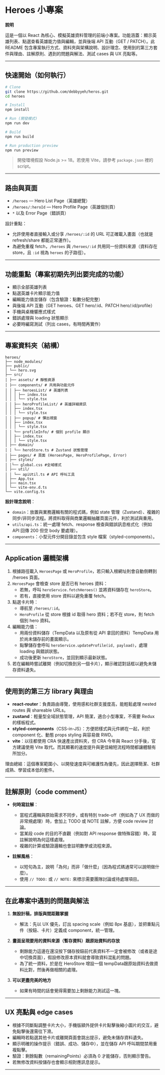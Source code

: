 # Heroes 小專案

**說明**

這是一個以 React 為核心、模擬英雄資料管理的前端小專案。功能涵蓋：顯示英雄列表、點選查看英雄能力值與編輯，並與後端 API 互動（GET / PATCH）。此 README 包含專案執行方式、資料夾與架構說明、設計理念、使用到的第三方套件與理由、註解原則、遇到的問題與解法、測試 cases 與 UX 亮點等。

---

## 快速開始（如何執行）

```bash
# Clone
git clone https://github.com/debbyyeh/heros.git
cd heroes

# Install
npm install

# Run (開發模式)
npm run dev

# Build
npm run build

# Run production preview
npm run preview
```

> 開發環境假設 Node.js >= 18。若使用 Vite，請參考 `package.json` 裡的 script。

---

## 路由與頁面

- `/heroes` — Hero List Page（英雄總覽）
- `/heroes/:heroId` — Hero Profile Page（英雄個別頁）
- `*` 以及 Error Page（錯誤頁）

設計重點：
- 允許使用者直接輸入或分享 `/heroes/:id` 的 URL 可正確載入畫面（也就是 refresh/share 都能正常運作）。
- 為避免重複 fetch，`/heroes` 與 `/heroes/:id` 共用同一份資料來源（資料存在 store，且 `:id` 視為 `heroes` 的子路徑）。

---

## 功能重點（專案初期先列出要完成的功能）

- 顯示全部英雄列表
- 點選英雄卡片顯示能力值
- 編輯能力值並儲存（包含驗證：點數分配完整）
- 與後端 API 互動（GET heroes、GET hero/:id、PATCH hero/:id/profile）
- 手機與桌機響應式樣式
- 錯誤處理與 loading 狀態顯示
- 必要時編寫測試（列出 cases，有時間再實作）

---

## 專案資料夾（結構）

```
heroes/
├── node_modules/
├── public/
│ └── hero.svg
├── src/
│ ├── assets/ # 靜態資源
│ ├── components/ # 共用與功能元件
│ │ ├── heroesList/ # 英雄列表
│ │ │ ├── index.tsx
│ │ │ └── style.tsx
│ │ ├── heroProfileList/ # 英雄詳細資訊
│ │ ├── index.tsx
│ │ │ └── style.tsx
│ │ ├── popup/ # 彈出視窗
│ │ ├── index.tsx
│ │ │ └── style.tsx
│ │ └── profileInfo/ # 個別 profile 顯示
│ │ ├── index.tsx
│ │ │ └── style.tsx
│ ├── domain/
│ │ └── heroStore.ts # Zustand 狀態管理
│ ├── pages/ # 頁面 (HeroesPage, HeroProfilePage, Error)
│ ├── styles/
│ │└── global.css #全域樣式
│ ├── util/
│ │ └── apiUtil.ts # API 呼叫工具
│ ├── App.tsx
│ ├── main.tsx
│ └── vite-env.d.ts
└── vite.config.ts
```

**設計理念說明**：
- `domain`：放置與業務邏輯有關的程式碼，例如 state 管理（Zustand）、複雜的同步/非同步流程。將資料取得與商業邏輯抽離頁面元件，利於測試與重用。
- `utils/api.ts`：統一處理 fetch、response 檢查與錯誤訊息格式化（例如 API 回傳 200 但空 body 要處理）。
- `components`：小型元件分開目錄並包含 style 檔案（styled-components）。

---

## Application 邏輯架構

1. 根據路徑載入 `HeroesPage` 或 `HeroProfile`，若只輸入根網址則會自動倒轉到 /heroes 頁面。
2. `HeroesPage` 會檢查 store 是否已有 heroes 資料：
   - 若無，呼叫 `heroService.fetchHeroes()` 並將資料儲存在 `heroStore`。
   - 若有，直接使用 store 資料以避免重覆 fetch。
3. 點選卡片時：
   - 導航至 `/heroes/:id`。
   - `HeroProfile` 從 store 根據 id 取得 hero 資料；若不在 store，則 fetch 個別 hero 資料。
4. 編輯能力值：
   - 用兩份資料儲存（TempData 以及原有從 API 拿回的資料）TempData 用於尚未儲存前的畫面顯示。
   - 點擊儲存會呼叫 `heroService.updateProfile(id, payload)`，處理 loading 與錯誤狀態。
   - 成功後更新 `heroStore`，並回到顯示最新狀態。
5. 若在編輯時嘗試離開（例如切換到另一個卡片），顯示確認對話框以避免未儲存資料遺失。

---

## 使用到的第三方 library 與理由

- **react-router**：負責路由導覽，使用感和社群支援度高，能輕鬆處理 nested routes 與 shareable URLs。
- **zustand**：輕量型全域狀態管理，API 簡潔，適合小型專案，不需要 Redux 的樣板程式。
- **styled-components**（CSS-in-JS）：方便把樣式與元件綁在一起，利於 component 化、動態 props styling 與容易做 RWD。
- **vite**：以往都使用 CRA 快速產出資料夾，但 CRA 今年與 React 分手後，官方建議使用 Vite 取代。而其顯著的速度提升與更佳縮短流程時間都讓體驗有所加分。

理由總結：這個專案範圍小、以開發速度與可維護性為優先，因此選擇簡潔、社群成熟、學習成本低的套件。

---

## 註解原則（code comment）

- **何時寫註解**：
  - 當程式邏輯與原始需求不同步，或有特別 trade-off（例如為了 UX 而做的非常規處理）時，會加上 TODO 或 NOTE 註解，方便 code review 討論。
  - 當某段 code 的目的不直觀（例如對 API response 做特殊容錯）時，寫註解說明為何這樣處理。
  - 複雜的計算或驗證邏輯也會註明數學或流程來源。

- **註解風格**：
  - 以短句為主，說明「為何」而非「做什麼」（因為程式碼通常可以說明做什麼）。
  - 使用 `// TODO:` 或 `// NOTE:` 來標示需要團隊討論或待處理項目。

---

## 在此專案中遇到的問題與解法

1. **無設計稿，排版與間距難掌握**
   - 解法：先以 UX 優先，訂出 spacing scale（例如 8px 基底），並把重點元件（按鈕、卡片）定義成 component，統一管理。

2. **畫面呈現要用的資料來源（暫存資料）跟原始資料的存放**
   - 剩餘能力這邊在還沒按下儲存按鈕前代表資料不一定會被修改（或者是途中切換頁面），假設修改原本資料就會導致資料混亂的問題。
   - 為了統一資料，於是在 HeroStore 增設一個 tempData跟原始資料去做資料比對，然後再做相關的處理。

4. **可以更盡完美的地方**
   - 如果有時間的話會覺得需要加上剩餘能力測試這一塊。

---

## UX 亮點與 edge cases

- 根據不同斷點調整卡片大小，手機版額外提供卡片點擊後縮小圖片的交互，避免點擊後還需往下滑。
- 編輯時若點選其他卡片或離開頁面會跳出提示，避免未儲存資料遺失。
- 顯示明確的操作提示（錯誤、成功、儲存中），並在儲存 API 呼叫期間禁用重複點擊。
- 驗證：剩餘點數（remainingPoints）必須為 0 才能儲存，否則顯示警告。
- 若無修改資料按儲存也會顯示相對應訊息提示。

---
